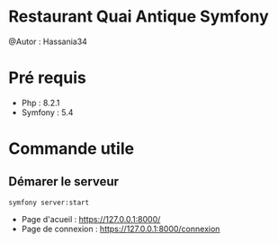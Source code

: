 Restaurant Quai Antique Symfony
===

@Autor : Hassania34

# Pré requis

* Php : 8.2.1
* Symfony : 5.4

# Commande utile

## Démarer le serveur

```
symfony server:start
```

* Page d'acueil :  https://127.0.0.1:8000/
* Page de connexion : https://127.0.0.1:8000/connexion
